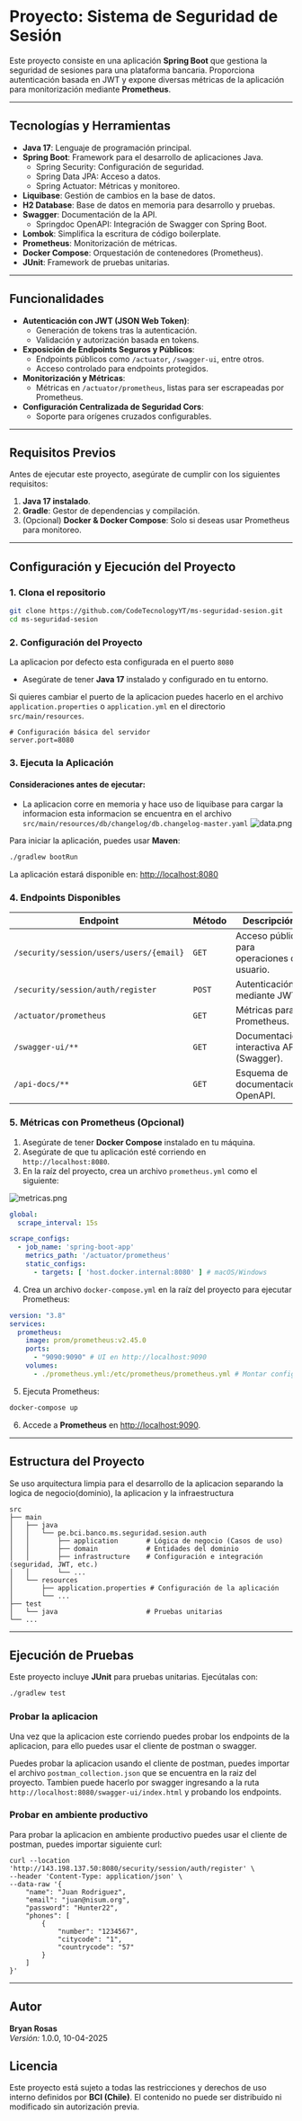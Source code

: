 # Proyecto: Sistema de Seguridad de Sesión

Este proyecto consiste en una aplicación **Spring Boot** que gestiona la seguridad de sesiones para una plataforma
bancaria. Proporciona autenticación basada en JWT y expone diversas métricas de la aplicación para monitorización
mediante **Prometheus**.

---

## Tecnologías y Herramientas

- **Java 17**: Lenguaje de programación principal.
- **Spring Boot**: Framework para el desarrollo de aplicaciones Java.
    - Spring Security: Configuración de seguridad.
    - Spring Data JPA: Acceso a datos.
    - Spring Actuator: Métricas y monitoreo.
- **Liquibase**: Gestión de cambios en la base de datos.
- **H2 Database**: Base de datos en memoria para desarrollo y pruebas.
- **Swagger**: Documentación de la API.
    - Springdoc OpenAPI: Integración de Swagger con Spring Boot.
- **Lombok**: Simplifica la escritura de código boilerplate.
- **Prometheus**: Monitorización de métricas.
- **Docker Compose**: Orquestación de contenedores (Prometheus).
- **JUnit**: Framework de pruebas unitarias.

---

## Funcionalidades

- **Autenticación con JWT (JSON Web Token)**:
    - Generación de tokens tras la autenticación.
    - Validación y autorización basada en tokens.
- **Exposición de Endpoints Seguros y Públicos**:
    - Endpoints públicos como `/actuator`, `/swagger-ui`, entre otros.
    - Acceso controlado para endpoints protegidos.
- **Monitorización y Métricas**:
    - Métricas en `/actuator/prometheus`, listas para ser escrapeadas por Prometheus.
- **Configuración Centralizada de Seguridad Cors**:
    - Soporte para orígenes cruzados configurables.

---

## Requisitos Previos

Antes de ejecutar este proyecto, asegúrate de cumplir con los siguientes requisitos:

1. **Java 17 instalado**.
2. **Gradle**: Gestor de dependencias y compilación.
3. (Opcional) **Docker & Docker Compose**: Solo si deseas usar Prometheus para monitoreo.

---

## Configuración y Ejecución del Proyecto

### **1. Clona el repositorio**

```bash
git clone https://github.com/CodeTecnologyYT/ms-seguridad-sesion.git
cd ms-seguridad-sesion
```

### **2. Configuración del Proyecto**

La aplicacion por defecto esta configurada en el puerto `8080`

- Asegúrate de tener **Java 17** instalado y configurado en tu entorno.

Si quieres cambiar el puerto de la aplicacion puedes hacerlo en el archivo `application.properties` o `application.yml`
en el directorio `src/main/resources`.

```
# Configuración básica del servidor
server.port=8080
```

### **3. Ejecuta la Aplicación**

#### Consideraciones antes de ejecutar:

- La aplicacion corre en memoria y hace uso de liquibase para cargar la informacion esta informacion se encuentra en el
  archivo `src/main/resources/db/changelog/db.changelog-master.yaml`
  ![data.png](images/data.png)

Para iniciar la aplicación, puedes usar **Maven**:

```bash
./gradlew bootRun
```

La aplicación estará disponible en: [http://localhost:8080](http://localhost:8080)

### **4. Endpoints Disponibles**

| Endpoint                                | Método | Descripción                                 |
|-----------------------------------------|--------|---------------------------------------------|
| `/security/session/users/users/{email}` | `GET`  | Acceso público para operaciones de usuario. |
| `/security/session/auth/register`       | `POST` | Autenticación mediante JWT.                 |
| `/actuator/prometheus`                  | `GET`  | Métricas para Prometheus.                   |
| `/swagger-ui/**`                        | `GET`  | Documentación interactiva API (Swagger).    |
| `/api-docs/**`                          | `GET`  | Esquema de documentación OpenAPI.           |

### **5. Métricas con Prometheus (Opcional)**

1. Asegúrate de tener **Docker Compose** instalado en tu máquina.
2. Asegúrate de que tu aplicación esté corriendo en `http://localhost:8080`.
3. En la raíz del proyecto, crea un archivo `prometheus.yml` como el siguiente:

![metricas.png](images/metricas.png)

```yaml
global:
  scrape_interval: 15s

scrape_configs:
  - job_name: 'spring-boot-app'
    metrics_path: '/actuator/prometheus'
    static_configs:
      - targets: [ 'host.docker.internal:8080' ] # macOS/Windows
```

4. Crea un archivo `docker-compose.yml` en la raíz del proyecto para ejecutar Prometheus:

```yaml
version: "3.8"
services:
  prometheus:
    image: prom/prometheus:v2.45.0
    ports:
      - "9090:9090" # UI en http://localhost:9090
    volumes:
      - ./prometheus.yml:/etc/prometheus/prometheus.yml # Montar configuración
```

5. Ejecuta Prometheus:

```bash
docker-compose up
```

6. Accede a **Prometheus** en [http://localhost:9090](http://localhost:9090).

---

## Estructura del Proyecto
Se uso arquitectura limpia para el desarrollo de la aplicacion separando la logica de negocio(dominio), la aplicacion y la infraestructura

```plaintext
src
├── main
│   ├── java
│   │   └── pe.bci.banco.ms.seguridad.sesion.auth
│   │       ├── application       # Lógica de negocio (Casos de uso)
│   │       ├── domain            # Entidades del dominio
│   │       ├── infrastructure    # Configuración e integración (seguridad, JWT, etc.)
│   │       └── ...
│   └── resources
│       ├── application.properties # Configuración de la aplicación
│       └── ...
├── test
│   └── java                      # Pruebas unitarias
└── ...
```

---

## Ejecución de Pruebas

Este proyecto incluye **JUnit** para pruebas unitarias. Ejecútalas con:

```bash
./gradlew test
```
### Probar la aplicacion
Una vez que la aplicacion este corriendo puedes probar los endpoints de la aplicacion, para ello puedes usar el cliente de postman o swagger.

Puedes probar la aplicacion usando el cliente de postman, puedes importar el archivo `postman_collection.json` que se encuentra en la raiz del proyecto.
Tambien puede hacerlo por swagger ingresando a la ruta `http://localhost:8080/swagger-ui/index.html` y probando los endpoints.

### Probar en ambiente productivo

Para probar la aplicacion en ambiente productivo puedes usar el cliente de postman, puedes importar siguiente curl:

```shell
curl --location 'http://143.198.137.50:8080/security/session/auth/register' \
--header 'Content-Type: application/json' \
--data-raw '{
    "name": "Juan Rodriguez",
    "email": "juan@nisum.org",
    "password": "Hunter22",
    "phones": [
        {
            "number": "1234567",
            "citycode": "1",
            "countrycode": "57"
        }
    ]
}'
```



---

## Autor

**Bryan Rosas**  
*Versión:* 1.0.0, 10-04-2025

## Licencia

Este proyecto está sujeto a todas las restricciones y derechos de uso interno definidos por **BCI (Chile)**. El
contenido no puede ser distribuido ni modificado sin autorización previa.
